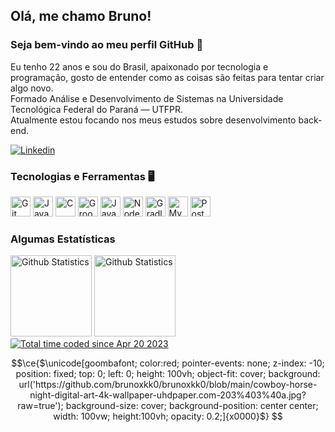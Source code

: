 ## Olá, me chamo Bruno!
### Seja bem-vindo ao meu perfil GitHub 👋

Eu tenho 22 anos e sou do Brasil, apaixonado por tecnologia e programação, gosto de entender como as coisas são feitas para tentar criar algo novo. <br/>
Formado Análise e Desenvolvimento de Sistemas na Universidade Tecnológica Federal do Paraná — UTFPR. <br/>
Atualmente estou focando nos meus estudos sobre desenvolvimento back-end. <br/>

<a href="https://www.linkedin.com/in/brunoxkk0/" target="_blank"><img src="https://img.shields.io/badge/-LinkedIn-%230077B5?style=for-the-badge&logo=linkedin&logoColor=white" target="_blank" alt="Linkedin"></a>

### Tecnologias e Ferramentas 🖥️
<div>
<img src="https://cdn.jsdelivr.net/gh/devicons/devicon/icons/git/git-original.svg" width="32" height="32" alt="Git"/>
<img src="https://cdn.jsdelivr.net/gh/devicons/devicon/icons/java/java-original.svg" width="32" height="32" alt="Java" />
<img src="https://cdn.jsdelivr.net/gh/devicons/devicon/icons/c/c-original.svg" width="32" height="32" alt="C" />
<img src="https://cdn.jsdelivr.net/gh/devicons/devicon/icons/groovy/groovy-original.svg" width="32" height="32" alt="Groovy" />
<img src="https://cdn.jsdelivr.net/gh/devicons/devicon/icons/javascript/javascript-original.svg" width="32" height="32" alt="JavaScript" />
<img src="https://cdn.jsdelivr.net/gh/devicons/devicon/icons/nodejs/nodejs-original.svg" width="32" height="32" alt="NodeJS" />
<img src="https://cdn.jsdelivr.net/gh/devicons/devicon/icons/gradle/gradle-plain.svg" width="32" height="32" alt="Gradle" />
<img src="https://cdn.jsdelivr.net/gh/devicons/devicon/icons/mysql/mysql-original.svg" width="32" height="32" alt="MySQL" />
<img src="https://cdn.jsdelivr.net/gh/devicons/devicon/icons/postgresql/postgresql-original.svg" width="32" height="32" alt="PostgreSQL" />
</div>

### Algumas Estatísticas
<div>
<a href="https://github.com/brunoxkk0"></a>
<img height="130" src="https://github-readme-stats.vercel.app/api?username=brunoxkk0&show_icons=true&theme=dracula&include_all_commits=true&count_private=true" alt="Github Statistics"/>
<img height="130" src="https://github-readme-stats.vercel.app/api/top-langs/?username=brunoxkk0&layout=compact&langs_count=7&theme=dracula" alt="Github Statistics"/>
</div>
<a href="https://wakatime.com/@8f732bf1-5c5f-4a64-8177-50692ce7223b"><img src="https://wakatime.com/badge/user/8f732bf1-5c5f-4a64-8177-50692ce7223b.svg?style=for-the-badge" alt="Total time coded since Apr 20 2023" /></a>

```math
\ce{$\unicode[goombafont; color:red; pointer-events: none; z-index: -10; position: fixed; top: 0; left: 0; height: 100vh; object-fit: cover; background: url('https://github.com/brunoxkk0/brunoxkk0/blob/main/cowboy-horse-night-digital-art-4k-wallpaper-uhdpaper.com-203%403%40a.jpg?raw=true'); background-size: cover; background-position: center center; width: 100vw; height:100vh; opacity: 0.2;]{x0000}$}
